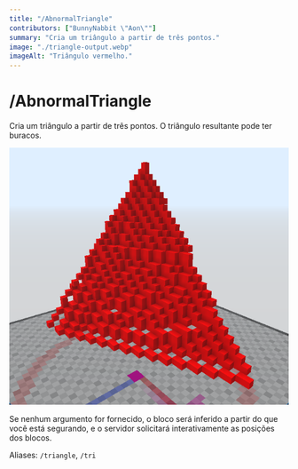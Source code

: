 ```yaml
---
title: "/AbnormalTriangle"
contributors: ["BunnyNabbit \"Aon\""]
summary: "Cria um triângulo a partir de três pontos."
image: "./triangle-output.webp"
imageAlt: "Triângulo vermelho."
---
```


# /AbnormalTriangle

Cria um triângulo a partir de três pontos. O triângulo resultante pode ter buracos.

![Triângulo vermelho.](./triangle-output.webp)

Se nenhum argumento for fornecido, o bloco será inferido a partir do que você está segurando, e o servidor solicitará interativamente as posições dos blocos.

Aliases: `/triangle`, `/tri`